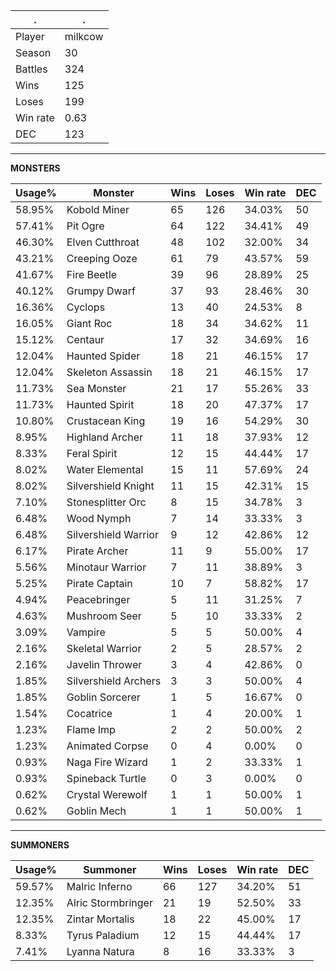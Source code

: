 .|.
|-|-
Player|milkcow
Season|30
Battles|324
Wins|125
Loses|199
Win rate|0.63
DEC|123

---
**MONSTERS**

Usage%|Monster|Wins|Loses|Win rate|DEC|
-|-|-|-|-|-|
58.95%|Kobold Miner|65|126|34.03%|50|
57.41%|Pit Ogre|64|122|34.41%|49|
46.30%|Elven Cutthroat|48|102|32.00%|34|
43.21%|Creeping Ooze|61|79|43.57%|59|
41.67%|Fire Beetle|39|96|28.89%|25|
40.12%|Grumpy Dwarf|37|93|28.46%|30|
16.36%|Cyclops|13|40|24.53%|8|
16.05%|Giant Roc|18|34|34.62%|11|
15.12%|Centaur|17|32|34.69%|16|
12.04%|Haunted Spider|18|21|46.15%|17|
12.04%|Skeleton Assassin|18|21|46.15%|17|
11.73%|Sea Monster|21|17|55.26%|33|
11.73%|Haunted Spirit|18|20|47.37%|17|
10.80%|Crustacean King|19|16|54.29%|30|
8.95%|Highland Archer|11|18|37.93%|12|
8.33%|Feral Spirit|12|15|44.44%|17|
8.02%|Water Elemental|15|11|57.69%|24|
8.02%|Silvershield Knight|11|15|42.31%|15|
7.10%|Stonesplitter Orc|8|15|34.78%|3|
6.48%|Wood Nymph|7|14|33.33%|3|
6.48%|Silvershield Warrior|9|12|42.86%|12|
6.17%|Pirate Archer|11|9|55.00%|17|
5.56%|Minotaur Warrior|7|11|38.89%|3|
5.25%|Pirate Captain|10|7|58.82%|17|
4.94%|Peacebringer|5|11|31.25%|7|
4.63%|Mushroom Seer|5|10|33.33%|2|
3.09%|Vampire|5|5|50.00%|4|
2.16%|Skeletal Warrior|2|5|28.57%|2|
2.16%|Javelin Thrower|3|4|42.86%|0|
1.85%|Silvershield Archers|3|3|50.00%|4|
1.85%|Goblin Sorcerer|1|5|16.67%|0|
1.54%|Cocatrice|1|4|20.00%|1|
1.23%|Flame Imp|2|2|50.00%|2|
1.23%|Animated Corpse|0|4|0.00%|0|
0.93%|Naga Fire Wizard|1|2|33.33%|1|
0.93%|Spineback Turtle|0|3|0.00%|0|
0.62%|Crystal Werewolf|1|1|50.00%|1|
0.62%|Goblin Mech|1|1|50.00%|1|

---
**SUMMONERS**

Usage%|Summoner|Wins|Loses|Win rate|DEC|
-|-|-|-|-|-|
59.57%|Malric Inferno|66|127|34.20%|51|
12.35%|Alric Stormbringer|21|19|52.50%|33|
12.35%|Zintar Mortalis|18|22|45.00%|17|
8.33%|Tyrus Paladium|12|15|44.44%|17|
7.41%|Lyanna Natura|8|16|33.33%|3|
